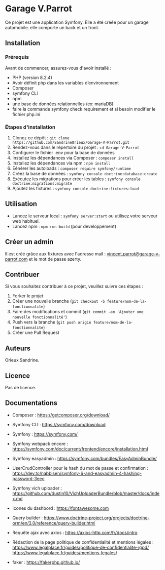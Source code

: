 # Garage V.Parrot

Ce projet est une application Symfony. Elle a été créée pour un garage automobile. elle comporte un back et un front.

## Installation

### Prérequis

Avant de commencer, assurez-vous d'avoir installé :
- PHP (version 8.2.4)
- Avoir définit php dans les variables d’environnement 
- Composer
- symfony CLI
- npm
- une base de données relationnelles (ex: mariaDB)
- faire la commande symfony check:requirement et si besoin modifier le fichier php.ini

### Étapes d'installation

1. Clonez ce dépôt : `git clone https://github.com/SandrineOrieux/Garage-V-Parrot.git`
2. Rendez-vous dans le répertoire du projet : `cd Garage-V-Parrot`
3. Configurer le fichier .env pour la base de données
4. Installez les dépendances via Composer : `composer install`
5. Installez les dépendances via npm : `npm install`
6. Eénérer les autoloads : `composer require symfony/runtime`
7. Créez la base de données : `symfony console doctrine:database:create`
8. Exécutez les migrations pour créer les tables : `synfony console doctrine:migrations:migrate`
9. Ajoutez les fixtures : `symfony console doctrine:fixtures:load`

## Utilisation
 - Lancez le serveur local : `symfony server:start` ou utilisez votre serveur web habituel.
 - Lancez npm : `npm run build` (pour developpement)

## Créer un admin
Il est créé grâce aux fixtures avec l'adresse mail : vincent.parrot@garage-v-parrot.com et le mot de passe azerty.

## Contribuer

Si vous souhaitez contribuer à ce projet, veuillez suivre ces étapes :
1. Forker le projet
2. Créer une nouvelle branche (`git checkout -b feature/nom-de-la-fonctionnalite`)
3. Faire des modifications et commit (`git commit -am 'Ajouter une nouvelle fonctionnalité'`)
4. Push vers la branche (`git push origin feature/nom-de-la-fonctionnalite`)
5. Créer une Pull Request

## Auteurs

Orieux Sandrine.

## Licence

Pas de licence.

## Documentations 

- Composer :
https://getcomposer.org/download/

- Symfony CLI :
https://symfony.com/download

- Symfony :
https://symfony.com/

- Symfony webpack encore :
https://symfony.com/doc/current/frontend/encore/installation.html

- Symfony easyadmin :
https://symfony.com/bundles/EasyAdminBundle/

- UserCrudController pour le hash du mot de passe et confirmation :
https://dev.to/nabbisen/symfony-6-and-easyadmin-4-hashing-password-3eec

- Symfony vich uploader :
https://github.com/dustin10/VichUploaderBundle/blob/master/docs/index.md

- Icones du dashbord :
https://fontawesome.com

- Query builder :
https://www.doctrine-project.org/projects/doctrine-orm/en/3.0/reference/query-builder.html

- Requête ajax avec axios :
https://axios-http.com/fr/docs/intro

- Rédaction de la page politique de confidentialité et mentions légales :
https://www.legalplace.fr/guides/politique-de-confidentialite-rgpd/
https://www.legalplace.fr/guides/mentions-legales/

- faker :
https://fakerphp.github.io/







